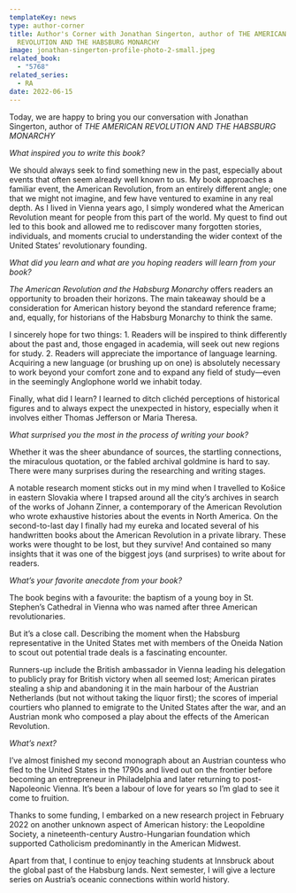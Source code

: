 ```yaml
---
templateKey: news
type: author-corner
title: Author's Corner with Jonathan Singerton, author of THE AMERICAN
  REVOLUTION AND THE HABSBURG MONARCHY
image: jonathan-singerton-profile-photo-2-small.jpeg
related_book:
  - "5768"
related_series:
  - RA
date: 2022-06-15
---
```

Today, we are happy to bring you our conversation with Jonathan Singerton, author of *THE AMERICAN REVOLUTION AND THE HABSBURG MONARCHY*

*What inspired you to write this book?* 

We should always seek to find something new in the past, especially about events that often seem already well known to us. My book approaches a familiar event, the American Revolution, from an entirely different angle; one that we might not imagine, and few have ventured to examine in any real depth. As I lived in Vienna years ago, I simply wondered what the American Revolution meant for people from this part of the world. My quest to find out led to this book and allowed me to rediscover many forgotten stories, individuals, and moments crucial to understanding the wider context of the United States’ revolutionary founding. 

*What did you learn and what are you hoping readers will learn from your book?* 

*The American Revolution and the Habsburg Monarchy* offers readers an opportunity to broaden their horizons. The main takeaway should be a consideration for American history beyond the standard reference frame; and, equally, for historians of the Habsburg Monarchy to think the same. 

I sincerely hope for two things: 1. Readers will be inspired to think differently about the past and, those engaged in academia, will seek out new regions for study. 2. Readers will appreciate the importance of language learning. Acquiring a new language (or brushing up on one) is absolutely necessary to work beyond your comfort zone and to expand any field of study—even in the seemingly Anglophone world we inhabit today. 

Finally, what did I learn? I learned to ditch clichéd perceptions of historical figures and to always expect the unexpected in history, especially when it involves either Thomas Jefferson or Maria Theresa.

*What surprised you the most in the process of writing your book?* 

Whether it was the sheer abundance of sources, the startling connections, the miraculous quotation, or the fabled archival goldmine is hard to say. There were many surprises during the researching and writing stages. 


A notable research moment sticks out in my mind when I travelled to Košice in eastern Slovakia where I trapsed around all the city’s archives in search of the works of Johann Zinner, a contemporary of the American Revolution who wrote exhaustive histories about the events in North America. On the second-to-last day I finally had my eureka and located several of his handwritten books about the American Revolution in a private library. These works were thought to be lost, but they survive! And contained so many insights that it was one of the biggest joys (and surprises) to write about for readers. 

*What’s your favorite anecdote from your book?*

The book begins with a favourite: the baptism of a young boy in St. Stephen’s Cathedral in Vienna who was named after three American revolutionaries. 

But it’s a close call. Describing the moment when the Habsburg representative in the United States met with members of the Oneida Nation to scout out potential trade deals is a fascinating encounter. 

Runners-up include the British ambassador in Vienna leading his delegation to publicly pray for British victory when all seemed lost; American pirates stealing a ship and abandoning it in the main harbour of the Austrian Netherlands (but not without taking the liquor first); the scores of imperial courtiers who planned to emigrate to the United States after the war, and an Austrian monk who composed a play about the effects of the American Revolution. 

*What’s next?* 

I’ve almost finished my second monograph about an Austrian countess who fled to the United States in the 1790s and lived out on the frontier before becoming an entrepreneur in Philadelphia and later returning to post-Napoleonic Vienna. It’s been a labour of love for years so I’m glad to see it come to fruition.

Thanks to some funding, I embarked on a new research project in February 2022 on another unknown aspect of American history: the Leopoldine Society, a nineteenth-century Austro-Hungarian foundation which supported Catholicism predominantly in the American Midwest. 

Apart from that, I continue to enjoy teaching students at Innsbruck about the global past of the Habsburg lands. Next semester, I will give a lecture series on Austria’s oceanic connections within world history.